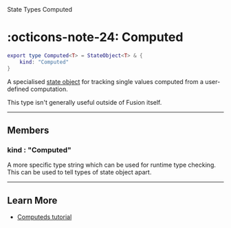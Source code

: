 <nav class="fusiondoc-api-breadcrumbs">
	<span>State</span>
	<span>Types</span>
	<span>Computed</span>
</nav>

<h1 class="fusiondoc-api-header" markdown>
	<span class="fusiondoc-api-icon" markdown>:octicons-note-24:</span>
	<span class="fusiondoc-api-name">Computed</span>
</h1>

```Lua
export type Computed<T> = StateObject<T> & {
	kind: "Computed"
}
```

A specialised [state object](../stateobject) for tracking single values computed
from a user-defined computation.

This type isn't generally useful outside of Fusion itself.

-----

## Members

<h3 markdown>
	kind
	<span class="fusiondoc-api-type">
		: "Computed"
	</span>
</h3>

A more specific type string which can be used for runtime type checking. This
can be used to tell types of state object apart.

-----

## Learn More

- [Computeds tutorial](../../../../tutorials/fundamentals/computeds)
